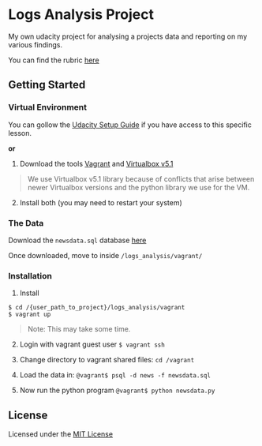 # Logs Analysis Project

My own udacity project for analysing a projects data and reporting on my various findings.

You can find the rubric [here](https://review.udacity.com/#!/rubrics/277/view)

## Getting Started

### Virtual Environment

You can gollow the [Udacity Setup Guide](https://classroom.udacity.com/nanodegrees/nd004/parts/8d3e23e1-9ab6-47eb-b4f3-d5dc7ef27bf0/modules/bc51d967-cb21-46f4-90ea-caf73439dc59/lessons/5475ecd6-cfdb-4418-85a2-f2583074c08d/concepts/14c72fe3-e3fe-4959-9c4b-467cf5b7c3a0) if you have access to this specific lesson.

**or**

1. Download the tools [Vagrant](https://www.vagrantup.com/downloads.html) and [Virtualbox v5.1](https://www.virtualbox.org/wiki/Download_Old_Builds_5_1)
> We use Virtualbox v5.1 library because of conflicts that arise between newer Virtualbox versions and the python library we use for the VM.

2. Install both (you may need to restart your system)

### The Data
Download the `newsdata.sql` database [here](https://d17h27t6h515a5.cloudfront.net/topher/2016/August/57b5f748_newsdata/newsdata.zip)

Once downloaded, move to inside `/logs_analysis/vagrant/`

### Installation
1. Install
```
$ cd /{user_path_to_project}/logs_analysis/vagrant
$ vagrant up
```
> Note: This may take some time.

2. Login with vagrant guest user `$ vagrant ssh`

3. Change directory to vagrant shared files: `cd /vagrant`

4. Load the data in: `@vagrant$ psql -d news -f newsdata.sql`

5. Now run the python program `@vagrant$ python newsdata.py`

## License
Licensed under the [MIT License](https://github.com/reuben777/logs_analysis/LICENSE.md)
